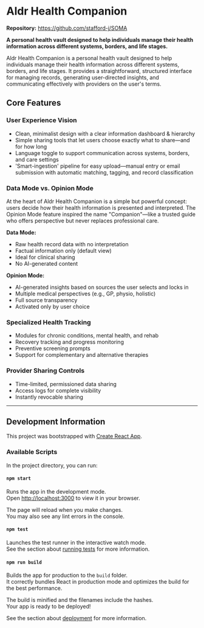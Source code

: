 # Aldr Health Companion

**Repository:** https://github.com/stafford-j/SOMA

**A personal health vault designed to help individuals manage their health information across different systems, borders, and life stages.**

Aldr Health Companion is a personal health vault designed to help individuals manage their health information across different systems, borders, and life stages. It provides a straightforward, structured interface for managing records, generating user-directed insights, and communicating effectively with providers on the user's terms.

## Core Features

### User Experience Vision

- Clean, minimalist design with a clear information dashboard & hierarchy
- Simple sharing tools that let users choose exactly what to share—and for how long
- Language toggle to support communication across systems, borders, and care settings
- 'Smart-ingestion' pipeline for easy upload—manual entry or email submission with automatic matching, tagging, and record classification

### Data Mode vs. Opinion Mode

At the heart of Aldr Health Companion is a simple but powerful concept: users decide how their health information is presented and interpreted. The Opinion Mode feature inspired the name "Companion"—like a trusted guide who offers perspective but never replaces professional care.

**Data Mode:**

- Raw health record data with no interpretation
- Factual information only (default view)
- Ideal for clinical sharing
- No AI-generated content

**Opinion Mode:**

- AI-generated insights based on sources the user selects and locks in
- Multiple medical perspectives (e.g., GP, physio, holistic)
- Full source transparency
- Activated only by user choice

### Specialized Health Tracking

- Modules for chronic conditions, mental health, and rehab
- Recovery tracking and progress monitoring
- Preventive screening prompts
- Support for complementary and alternative therapies

### Provider Sharing Controls

- Time-limited, permissioned data sharing
- Access logs for complete visibility
- Instantly revocable sharing

---

## Development Information

This project was bootstrapped with [Create React App](https://github.com/facebook/create-react-app).

### Available Scripts

In the project directory, you can run:

#### `npm start`

Runs the app in the development mode.\
Open [http://localhost:3000](http://localhost:3000) to view it in your browser.

The page will reload when you make changes.\
You may also see any lint errors in the console.

#### `npm test`

Launches the test runner in the interactive watch mode.\
See the section about [running tests](https://facebook.github.io/create-react-app/docs/running-tests) for more information.

#### `npm run build`

Builds the app for production to the `build` folder.\
It correctly bundles React in production mode and optimizes the build for the best performance.

The build is minified and the filenames include the hashes.\
Your app is ready to be deployed!

See the section about [deployment](https://facebook.github.io/create-react-app/docs/deployment) for more information.